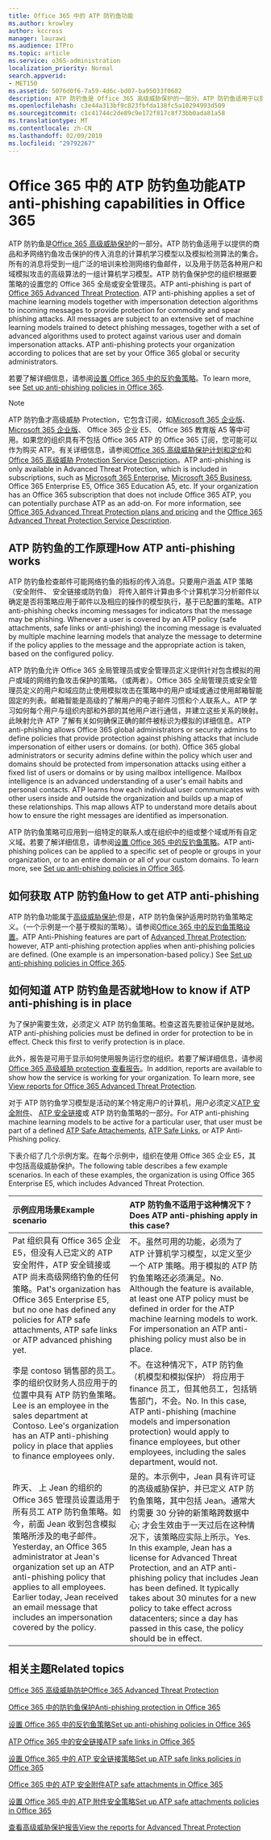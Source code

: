 ```yaml
---
title: Office 365 中的 ATP 防钓鱼功能
ms.author: krowley
author: kccross
manager: laurawi
ms.audience: ITPro
ms.topic: article
ms.service: o365-administration
localization_priority: Normal
search.appverid:
- MET150
ms.assetid: 5076d0f6-7a59-4d6c-bd07-ba95033f0682
description: ATP 防钓鱼是 Office 365 高级威胁保护的一部分。ATP 防钓鱼适用于以提供的商品和矛网络钓鱼攻击保护的传入消息的计算机学习模型以及模拟检测算法的集合。所有的消息将受到一组广泛的培训来检测网络钓鱼邮件，以及用于防范各种用户和域模拟攻击的高级算法的一组计算机学习模型。
ms.openlocfilehash: c3e44a313bf9c823fbfda138fc5a10294993d509
ms.sourcegitcommit: c1c41744c2de89c9e172f817c8f73bb0ada81a58
ms.translationtype: MT
ms.contentlocale: zh-CN
ms.lasthandoff: 02/09/2019
ms.locfileid: "29792267"
---
```

# <a name="atp-anti-phishing-capabilities-in-office-365"></a><span data-ttu-id="ef27a-105">Office 365 中的 ATP 防钓鱼功能</span><span class="sxs-lookup"><span data-stu-id="ef27a-105">ATP anti-phishing capabilities in Office 365</span></span>

<span data-ttu-id="ef27a-p102">ATP 防钓鱼是[Office 365 高级威胁保护](office-365-atp.md)的一部分。ATP 防钓鱼适用于以提供的商品和矛网络钓鱼攻击保护的传入消息的计算机学习模型以及模拟检测算法的集合。所有的消息将受到一组广泛的培训来检测网络钓鱼邮件，以及用于防范各种用户和域模拟攻击的高级算法的一组计算机学习模型。ATP 防钓鱼保护您的组织根据要策略的设置您的 Office 365 全局或安全管理员。</span><span class="sxs-lookup"><span data-stu-id="ef27a-p102">ATP anti-phishing is part of [Office 365 Advanced Threat Protection](office-365-atp.md). ATP anti-phishing applies a set of machine learning models together with impersonation detection algorithms to incoming messages to provide protection for commodity and spear phishing attacks. All messages are subject to an extensive set of machine learning models trained to detect phishing messages, together with a set of advanced algorithms used to protect against various user and domain impersonation attacks. ATP anti-phishing protects your organization according to polices that are set by your Office 365 global or security administrators.</span></span>
  
<span data-ttu-id="ef27a-110">若要了解详细信息，请参阅[设置 Office 365 中的反钓鱼策略](set-up-anti-phishing-policies.md)。</span><span class="sxs-lookup"><span data-stu-id="ef27a-110">To learn more, see [Set up anti-phishing policies in Office 365](set-up-anti-phishing-policies.md).</span></span>
  
> [!NOTE]
> <span data-ttu-id="ef27a-p103">ATP 防钓鱼才高级威胁 Protection，它包含订阅，如[Microsoft 365 企业版](https://www.microsoft.com/microsoft-365/enterprise/home)、 [Microsoft 365 企业版](https://www.microsoft.com/microsoft-365/business)、 Office 365 企业 E5、 Office 365 教育版 A5 等中可用。如果您的组织具有不包括 Office 365 ATP 的 Office 365 订阅，您可能可以作为购买 ATP。有关详细信息，请参阅[Office 365 高级威胁保护计划和定价](https://products.office.com/exchange/advance-threat-protection)和[Office 365 高级威胁 Protection Service Description](https://docs.microsoft.com/office365/servicedescriptions/office-365-advanced-threat-protection-service-description)。</span><span class="sxs-lookup"><span data-stu-id="ef27a-p103">ATP anti-phishing is only available in Advanced Threat Protection, which is included in subscriptions, such as [Microsoft 365 Enterprise](https://www.microsoft.com/microsoft-365/enterprise/home), [Microsoft 365 Business](https://www.microsoft.com/microsoft-365/business), Office 365 Enterprise E5, Office 365 Education A5, etc. If your organization has an Office 365 subscription that does not include Office 365 ATP, you can potentially purchase ATP as an add-on. For more information, see [Office 365 Advanced Threat Protection plans and pricing](https://products.office.com/exchange/advance-threat-protection) and the [Office 365 Advanced Threat Protection Service Description](https://docs.microsoft.com/office365/servicedescriptions/office-365-advanced-threat-protection-service-description).</span></span>

## <a name="how-atp-anti-phishing-works"></a><span data-ttu-id="ef27a-113">ATP 防钓鱼的工作原理</span><span class="sxs-lookup"><span data-stu-id="ef27a-113">How ATP anti-phishing works</span></span>

<span data-ttu-id="ef27a-p104">ATP 防钓鱼检查邮件可能网络钓鱼的指标的传入消息。只要用户涵盖 ATP 策略 （安全附件、 安全链接或防钓鱼） 将传入邮件计算由多个计算机学习分析邮件以确定是否将策略应用于邮件以及相应的操作的模型执行，基于已配置的策略。</span><span class="sxs-lookup"><span data-stu-id="ef27a-p104">ATP anti-phishing checks incoming messages for indicators that the message may be phishing. Whenever a user is covered by an ATP policy (safe attachments, safe links or anti-phishing) the incoming message is evaluated by multiple machine learning models that analyze the message to determine if the policy applies to the message and the appropriate action is taken, based on the configured policy.</span></span>
  
<span data-ttu-id="ef27a-p105">ATP 防钓鱼允许 Office 365 全局管理员或安全管理员定义提供针对包含模拟的用户或域的网络钓鱼攻击保护的策略。（或两者）。Office 365 全局管理员或安全管理员定义的用户和域应防止使用模拟攻击在策略中的用户或域或通过使用邮箱智能固定的列表。邮箱智能是高级的了解用户的电子邮件习惯和个人联系人。ATP 学习如何每个用户与组织内部和外部的其他用户进行通信，并建立这些关系的映射。此映射允许 ATP 了解有关如何确保正确的邮件被标识为模拟的详细信息。</span><span class="sxs-lookup"><span data-stu-id="ef27a-p105">ATP anti-phishing allows Office 365 global administrators or security admins to define policies that provide protection against phishing attacks that include impersonation of either users or domains. (or both). Office 365 global administrators or security admins define within the policy which user and domains should be protected from impersonation attacks using either a fixed list of users or domains or by using mailbox intelligence. Mailbox intelligence is an advanced understanding of a user's email habits and personal contacts. ATP learns how each individual user communicates with other users inside and outside the organization and builds up a map of these relationships. This map allows ATP to understand more details about how to ensure the right messages are identified as impersonation.</span></span>
  
<span data-ttu-id="ef27a-p106">ATP 防钓鱼策略可应用到一组特定的联系人或在组织中的组或整个域或所有自定义域。若要了解详细信息，请参阅[设置 Office 365 中的反钓鱼策略](set-up-anti-phishing-policies.md)。</span><span class="sxs-lookup"><span data-stu-id="ef27a-p106">ATP anti-phishing polices can be applied to a specific set of people or groups in your organization, or to an entire domain or all of your custom domains. To learn more, see [Set up anti-phishing policies in Office 365](set-up-anti-phishing-policies.md).</span></span>
  
## <a name="how-to-get-atp-anti-phishing"></a><span data-ttu-id="ef27a-124">如何获取 ATP 防钓鱼</span><span class="sxs-lookup"><span data-stu-id="ef27a-124">How to get ATP anti-phishing</span></span>

<span data-ttu-id="ef27a-p107">ATP 防钓鱼功能属于[高级威胁保护](office-365-atp.md);但是，ATP 防钓鱼保护适用时防钓鱼策略定义。（一个示例是一个基于模拟的策略）。请参阅[Office 365 中的反钓鱼策略设置](set-up-anti-phishing-policies.md)。</span><span class="sxs-lookup"><span data-stu-id="ef27a-p107">ATP Anti-Phishing features are part of [Advanced Threat Protection](office-365-atp.md); however, ATP anti-phishing protection applies when anti-phishing policies are defined. (One example is an impersonation-based policy.) See [Set up anti-phishing policies in Office 365](set-up-anti-phishing-policies.md).</span></span>
  
## <a name="how-to-know-if-atp-anti-phishing-is-in-place"></a><span data-ttu-id="ef27a-127">如何知道 ATP 防钓鱼是否就地</span><span class="sxs-lookup"><span data-stu-id="ef27a-127">How to know if ATP anti-phishing is in place</span></span>

<span data-ttu-id="ef27a-p108">为了保护需要生效，必须定义 ATP 防钓鱼策略。检查这首先要验证保护是就地。</span><span class="sxs-lookup"><span data-stu-id="ef27a-p108">ATP anti-phishing policies must be defined in order for protection to be in effect. Check this first to verify protection is in place.</span></span>

<span data-ttu-id="ef27a-p109">此外，报告是可用于显示如何使用服务运行您的组织。若要了解详细信息，请参阅[Office 365 高级威胁 protection 查看报告](view-reports-for-atp.md)。</span><span class="sxs-lookup"><span data-stu-id="ef27a-p109">In addition, reports are available to show how the service is working for your organization. To learn more, see [View reports for Office 365 Advanced Threat Protection](view-reports-for-atp.md).</span></span>

<span data-ttu-id="ef27a-132">对于 ATP 防钓鱼学习模型是活动的某个特定用户的计算机，用户必须定义[ATP 安全附件](atp-safe-attachments.md)、 [ATP 安全链接](atp-safe-links.md)或 ATP 防钓鱼策略的一部分。</span><span class="sxs-lookup"><span data-stu-id="ef27a-132">For ATP anti-phishing machine learning models to be active for a particular user, that user must be part of a defined [ATP Safe Attachements](atp-safe-attachments.md), [ATP Safe Links](atp-safe-links.md), or ATP Anti-Phishing policy.</span></span> 

<span data-ttu-id="ef27a-p110">下表介绍了几个示例方案。在每个示例中，组织在使用 Office 365 企业 E5，其中包括高级威胁保护。</span><span class="sxs-lookup"><span data-stu-id="ef27a-p110">The following table describes a few example scenarios. In each of these examples, the organization is using Office 365 Enterprise E5, which includes Advanced Threat Protection.</span></span>
  
|<span data-ttu-id="ef27a-135">**示例应用场景**</span><span class="sxs-lookup"><span data-stu-id="ef27a-135">**Example scenario**</span></span>|<span data-ttu-id="ef27a-136">**ATP 防钓鱼不适用于这种情况下？**</span><span class="sxs-lookup"><span data-stu-id="ef27a-136">**Does ATP anti-phishing apply in this case?**</span></span>|
|:-----|:-----|
|<span data-ttu-id="ef27a-137">Pat 组织具有 Office 365 企业 E5，但没有人已定义的 ATP 安全附件，ATP 安全链接或 ATP 尚未高级网络钓鱼的任何策略。</span><span class="sxs-lookup"><span data-stu-id="ef27a-137">Pat's organization has Office 365 Enterprise E5, but no one has defined any policies for ATP safe attachments, ATP safe links or ATP advanced phishing yet.</span></span>|<span data-ttu-id="ef27a-p111">不。虽然可用的功能，必须为了 ATP 计算机学习模型，以定义至少一个 ATP 策略。用于模拟的 ATP 防钓鱼策略还必须满足。</span><span class="sxs-lookup"><span data-stu-id="ef27a-p111">No. Although the feature is available, at least one ATP policy must be defined in order for the ATP machine learning models to work. For impersonation an ATP anti-phishing policy must also be in place.</span></span>|
|<span data-ttu-id="ef27a-p112">李是 contoso 销售部的员工。李的组织仅财务人员应用于的位置中具有 ATP 防钓鱼策略。</span><span class="sxs-lookup"><span data-stu-id="ef27a-p112">Lee is an employee in the sales department at Contoso. Lee's organization has an ATP anti-phishing policy in place that applies to finance employees only.</span></span>|<span data-ttu-id="ef27a-p113">不。在这种情况下，ATP 防钓鱼 （机模型和模拟保护） 将应用于 finance 员工，但其他员工，包括销售部门，不会。</span><span class="sxs-lookup"><span data-stu-id="ef27a-p113">No. In this case, ATP anti-phishing (machine models and impersonation protection) would apply to finance employees, but other employees, including the sales department, would not.</span></span>|
|<span data-ttu-id="ef27a-p114">昨天、 上 Jean 的组织的 Office 365 管理员设置适用于所有员工 ATP 防钓鱼策略。如今，前面 Jean 收到包含模拟策略所涉及的电子邮件。</span><span class="sxs-lookup"><span data-stu-id="ef27a-p114">Yesterday, an Office 365 administrator at Jean's organization set up an ATP anti-phishing policy that applies to all employees. Earlier today, Jean received an email message that includes an impersonation covered by the policy.</span></span>|<span data-ttu-id="ef27a-p115">是的。本示例中，Jean 具有许可证的高级威胁保护，并已定义 ATP 防钓鱼策略，其中包括 Jean。通常大约需要 30 分钟的新策略跨数据中心; 才会生效由于一天过后在这种情况下，该策略应实际上所示。</span><span class="sxs-lookup"><span data-stu-id="ef27a-p115">Yes. In this example, Jean has a license for Advanced Threat Protection, and an ATP anti-phishing policy that includes Jean has been defined. It typically takes about 30 minutes for a new policy to take effect across datacenters; since a day has passed in this case, the policy should be in effect.</span></span>|

## <a name="related-topics"></a><span data-ttu-id="ef27a-150">相关主题</span><span class="sxs-lookup"><span data-stu-id="ef27a-150">Related topics</span></span>

[<span data-ttu-id="ef27a-151">Office 365 高级威胁防护</span><span class="sxs-lookup"><span data-stu-id="ef27a-151">Office 365 Advanced Threat Protection</span></span>](office-365-atp.md)
  
[<span data-ttu-id="ef27a-152">Office 365 中的防钓鱼保护</span><span class="sxs-lookup"><span data-stu-id="ef27a-152">Anti-phishing protection in Office 365</span></span>](anti-phishing-protection.md)
  
[<span data-ttu-id="ef27a-153">设置 Office 365 中的反钓鱼策略</span><span class="sxs-lookup"><span data-stu-id="ef27a-153">Set up anti-phishing policies in Office 365</span></span>](set-up-anti-phishing-policies.md)
  
[<span data-ttu-id="ef27a-154">ATP Office 365 中的安全链接</span><span class="sxs-lookup"><span data-stu-id="ef27a-154">ATP safe links in Office 365</span></span>](atp-safe-links.md)
  
[<span data-ttu-id="ef27a-155">设置 Office 365 中的 ATP 安全链接策略</span><span class="sxs-lookup"><span data-stu-id="ef27a-155">Set up ATP safe links policies in Office 365</span></span>](set-up-atp-safe-links-policies.md)
  
[<span data-ttu-id="ef27a-156">Office 365 中的 ATP 安全附件</span><span class="sxs-lookup"><span data-stu-id="ef27a-156">ATP safe attachments in Office 365</span></span>](atp-safe-attachments.md)
  
[<span data-ttu-id="ef27a-157">设置 Office 365 中的 ATP 附件安全策略</span><span class="sxs-lookup"><span data-stu-id="ef27a-157">Set up ATP safe attachments policies in Office 365</span></span>](set-up-atp-safe-attachments-policies.md)
  
[<span data-ttu-id="ef27a-158">查看高级威胁保护报告</span><span class="sxs-lookup"><span data-stu-id="ef27a-158">View the reports for Advanced Threat Protection</span></span>](view-reports-for-atp.md)

